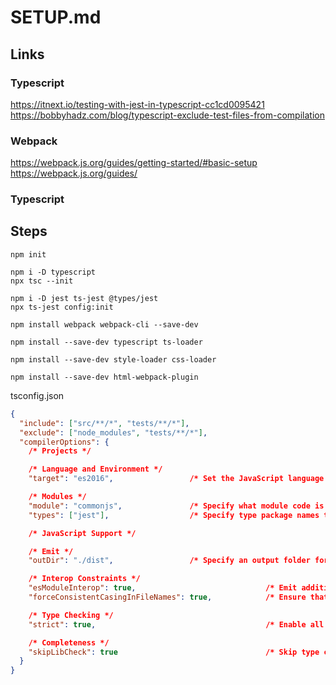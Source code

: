 # SETUP.md

## Links

### Typescript
https://itnext.io/testing-with-jest-in-typescript-cc1cd0095421
https://bobbyhadz.com/blog/typescript-exclude-test-files-from-compilation


### Webpack
https://webpack.js.org/guides/getting-started/#basic-setup
https://webpack.js.org/guides/

### Typescript


## Steps

```shell
npm init 

npm i -D typescript
npx tsc --init

npm i -D jest ts-jest @types/jest
npx ts-jest config:init

npm install webpack webpack-cli --save-dev

npm install --save-dev typescript ts-loader

npm install --save-dev style-loader css-loader

npm install --save-dev html-webpack-plugin
```

tsconfig.json

```json
{
  "include": ["src/**/*", "tests/**/*"],
  "exclude": ["node_modules", "tests/**/*"],
  "compilerOptions": {
    /* Projects */

    /* Language and Environment */
    "target": "es2016",                 /* Set the JavaScript language version for emitted JavaScript and include compatible library declarations. */

    /* Modules */
    "module": "commonjs",               /* Specify what module code is generated. */
    "types": ["jest"],                  /* Specify type package names to be included without being referenced in a source file. */

    /* JavaScript Support */

    /* Emit */
    "outDir": "./dist",                 /* Specify an output folder for all emitted files. */

    /* Interop Constraints */
    "esModuleInterop": true,                             /* Emit additional JavaScript to ease support for importing CommonJS modules. This enables 'allowSyntheticDefaultImports' for type compatibility. */
    "forceConsistentCasingInFileNames": true,            /* Ensure that casing is correct in imports. */

    /* Type Checking */
    "strict": true,                                      /* Enable all strict type-checking options. */

    /* Completeness */
    "skipLibCheck": true                                 /* Skip type checking all .d.ts files. */
  }
}


```
